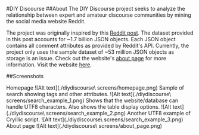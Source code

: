 #DIY Discourse
##About
The DIY Discourse project seeks to analyze the relationship between expert and amateur discourse communities by mining the social media website Reddit.

The project was originally inspired by this [Reddit post](https://www.reddit.com/r/datasets/comments/3bxlg7/i_have_every_publicly_available_reddit_comment/). The dataset provided in this post accounts for ~1.7 billion JSON objects. Each JSON object contains all comment attributes as provided by Reddit's API. Currently, the project only uses the sample dataset of ~53 million JSON objects as storage is an issue. 
Check out the website's [about page](http://csgrid.org/csg/diy_discourse/about.html) for more information.
Visit the website [here](http://csgrid.org/csg/diy_discourse/).

##Screenshots

Homepage
![Alt text](./diydiscourse\ screens/homepage.png)
Sample of search showing tags and other attributes.
![Alt text](./diydiscourse\ screens/search_example_1.png)
Shows that the website/database can handle UTF8 characters. Also shows the table display options.
![Alt text](./diydiscourse\ screens/search_example_2.png)
Another UTF8 example of Cryillic script.
![Alt text](./diydiscourse\ screens/search_example_3.png)
About page
![Alt text](./diydiscourse\ screens/about_page.png)

